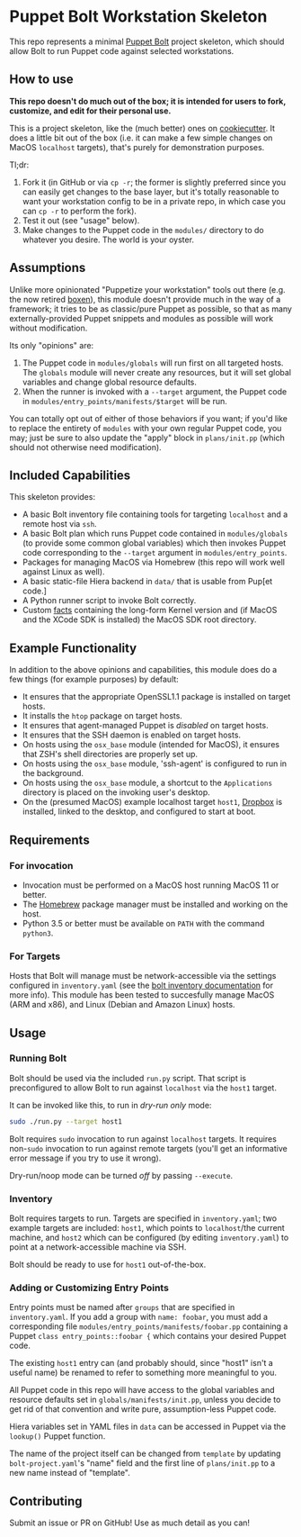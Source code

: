 # Puppet Bolt Workstation Skeleton

This repo represents a minimal [Puppet Bolt](https://puppet.com/docs/bolt/latest/bolt.html) project skeleton, which should allow Bolt to run Puppet code against selected workstations.

## How to use

**This repo doesn't do much out of the box; it is intended for users to fork, customize, and edit for their personal use.**

This is a project skeleton, like the (much better) ones on [cookiecutter](https://github.com/cookiecutter/cookiecutter). It does a little bit out of the box (i.e. it can make a few simple changes on MacOS `localhost` targets), that's purely for demonstration purposes.

Tl;dr:
1. Fork it (in GitHub or via `cp -r`; the former is slightly preferred since you can easily get changes to the base layer, but it's totally reasonable to want your workstation config to be in a private repo, in which case you can `cp -r` to perform the fork).
2. Test it out (see "usage" below).
3. Make changes to the Puppet code in the `modules/` directory to do whatever you desire. The world is your oyster. 

## Assumptions

Unlike more opinionated "Puppetize your workstation" tools out there (e.g. the now retired [boxen](https://github.com/boxen/puppet-boxen)), this module doesn't provide much in the way of a framework; it tries to be as classic/pure Puppet as possible, so that as many externally-provided Puppet snippets and modules as possible will work without modification.

Its only "opinions" are:
1. The Puppet code in `modules/globals` will run first on all targeted hosts. The `globals` module will never create any resources, but it will set global variables and change global resource defaults.
2. When the runner is invoked with a `--target` argument, the Puppet code in `modules/entry_points/manifests/$target` will be run.

You can totally opt out of either of those behaviors if you want; if you'd like to replace the entirety of `modules` with your own regular Puppet code, you may; just be sure to also update the "apply" block in `plans/init.pp` (which should not otherwise need modification).

## Included Capabilities

This skeleton provides:

- A basic Bolt inventory file containing tools for targeting `localhost` and a remote host via `ssh`.
- A basic Bolt plan which runs Puppet code contained in `modules/globals` (to provide some common global variables) which then invokes Puppet code corresponding to the `--target` argument in `modules/entry_points`.
- Packages for managing MacOS via Homebrew (this repo will work well against Linux as well).
- A basic static-file Hiera backend in `data/` that is usable from Pup[et code.]
- A Python runner script to invoke Bolt correctly.
- Custom [facts](https://puppet.com/docs/puppet/7/lang_facts_and_builtin_vars.html) containing the long-form Kernel version and (if MacOS and the XCode SDK is installed) the MacOS SDK root directory.

## Example Functionality

In addition to the above opinions and capabilities, this module does do a few things (for example purposes) by default:

- It ensures that the appropriate OpenSSL1.1 package is installed on target hosts.
- It installs the `htop` package on target hosts.
- It ensures that agent-managed Puppet is *disabled* on target hosts.
- It ensures that the SSH daemon is enabled on target hosts.
- On hosts using the `osx_base` module (intended for MacOS), it ensures that ZSH's shell directories are properly set up.
- On hosts using the `osx_base` module, 'ssh-agent' is configured to run in the background.
- On hosts using the `osx_base` module, a shortcut to the `Applications` directory is placed on the invoking user's desktop.
- On the (presumed MacOS) example localhost target `host1`, [Dropbox](dropbox.com) is installed, linked to the desktop, and configured to start at boot.

## Requirements

### For invocation

- Invocation must be performed on a MacOS host running MacOS 11 or better.
- The [Homebrew](https://brew.sh/) package manager must be installed and working on the host.
- Python 3.5 or better must be available on `PATH` with the command `python3`.

### For Targets

Hosts that Bolt will manage must be network-accessible via the settings configured in `inventory.yaml` (see the [bolt inventory documentation](https://puppet.com/docs/bolt/latest/inventory_files.html) for more info). This module has been tested to succesfully manage MacOS (ARM and x86), and Linux (Debian and Amazon Linux) hosts.

## Usage

### Running Bolt

Bolt should be used via the included `run.py` script. That script is preconfigured to allow Bolt to run against `localhost` via the `host1` target.

It can be invoked like this, to run in *dry-run only* mode:
```bash
sudo ./run.py --target host1
```

Bolt requires `sudo` invocation to run against `localhost` targets. It requires non-`sudo` invocation to run against remote targets (you'll get an informative error message if you try to use it wrong).

Dry-run/noop mode can be turned *off* by passing `--execute`.

### Inventory

Bolt requires targets to run. Targets are specified in `inventory.yaml`; two example targets are included: `host1`, which points to `localhost`/the current machine, and `host2` which can be configured (by editing `inventory.yaml`) to point at a network-accessible machine via SSH.

Bolt should be ready to use for `host1` out-of-the-box.

### Adding or Customizing Entry Points

Entry points must be named after `groups` that are specified in `inventory.yaml`. If you add a group with `name: foobar`, you must add a corresponding file `modules/entry_points/manifests/foobar.pp` containing a Puppet `class entry_points::foobar {` which contains your desired Puppet code.

The existing `host1` entry can (and probably should, since "host1" isn't a useful name) be renamed to refer to something more meaningful to you.

All Puppet code in this repo will have access to the global variables and resource defaults set in `globals/manifests/init.pp`, unless you decide to get rid of that convention and write pure, assumption-less Puppet code.

Hiera variables set in YAML files in `data` can be accessed in Puppet via the `lookup()` Puppet function.

The name of the project itself can be changed from `template` by updating `bolt-project.yaml`'s "name" field and the first line of `plans/init.pp` to a new name instead of "template".

## Contributing

Submit an issue or PR on GitHub! Use as much detail as you can!
